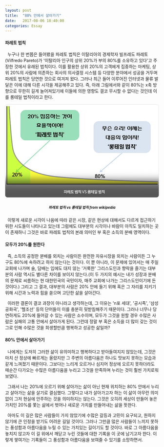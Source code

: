 ```yaml
---
layout: post
title:  "80% 안에서 살아가기"
date:   2017-08-06 18:40:00
categories: Essay
---
```


#### 파레토 법칙

&nbsp; 누구나 한 번쯤은 들어봤을 파레토 법칙은 이탈리아의 경제학자 빌프레도 파레토(Vilfredo Pareto)가 '이탈리아 인구의 상위 20%가 부의 80%를 소유하고 있다'고 주장한 것에서 유래된 법칙이다. 이를 활용한 상위 20%의 고객에게 집중하는 마케팅, 상위 20%의 사람에 의존하는 회사의 의사결정 시스템 등 다양한 분야에서 성공을 거두며 파레토 법칙은 당연한 것으로 여겨져 왔다. 그러나 최근 들어 이루어진 인터넷과 물류 발달은 이에 대해 다른 시각을 제공해주고 있다. 즉, 아래 그림에서와 같이 80%는 x축 방향으로 무한히 길게 늘어져있기에 이들에 의한 영향도 결코 무시할 수 없다는 것인데 이를 롱테일 법칙이라고 한다.

![pareto](/assets/images/pareto.jpeg)
##### <center><small>파레토 법칙 vs 롱테일 법칙 from wikipedia</small></center>

&nbsp; 이렇게 새로운 시각이 나옴에 따라 같은 시장, 같은 현상에 대해서도 다르게 접근하기 위한 시도들이 나타나고 있는데 그럼에도 대부분의 시각이나 바람이 아직도 일치하는 곳이 존재하니 그것은 바로 파레토 법칙의 본래 의미인 부 혹은 소득의 분배 영역이다.

#### 모두가 20%를 원한다

&nbsp; 즉, 소득의 공정한 분배를 외치는 사람이든 완전한 자유시장을 외치는 사람이든 그 누구도 80%에 속하려고 하지 않는다는 것이다. 이 뿐 아니라, 이 문제에 있어서는 매 주일 교회에 나가며 술, 담배는 입에도 대지 않는 '거룩한' 그리스도인과 향락을 즐기는 대부분의 사람 역시도 별다른 차이를 보이지 않는다.(이 두 가지의 예시는 내가 성장과 분배의 문제로 씨름하는 현 대한민국의 국민이자, 매주 교회에 나가는 그리스도인이기에 든 것이다.) 그리고 그 결과, 대부분의 사람은 20% 안에 들기 위해 혹은 그 자리를 지키기 위해 시간과 노력과 힘을 쏟으며 고단한 삶을 살아간다.

&nbsp; 이러한 결론이 결코 과장이 아니라고 생각하는데, 그 이유는 'n포 세대', '공시족', '삼성공화국', '헬조선' 등의 단어들이 이를 충분히 뒷받침해주기 때문이다. 그러나 너무나 당연하게도 20%에 들어갈 수 있는 사람은 소수이며, 모두가 그것을 원할 경우 수많은 사람은 실패의 고통 안에서 살아가게 된다. 그런데 정말 부 혹은 소득을 더 많이 갖는 것이 그로 인해 수많은 것을 희생할만큼 행복하고 성공한 삶일까?

#### 80% 안에서 살아가기

&nbsp; 나에게는 도저히 그러한 삶이 유의미하고 행복하다고 받아들여지지 않았는데, 그것은 마치 산 정상에 빠르게는 올랐지만 그 주변의 아름다움은 하나도 맛보지 못하는 모습과 같게 느껴졌기 때문이다. 그보다는 느리게 오르거나 심지어 정상에 오르지 못하더라도 매순간 다가오는 수많은 아름다움을 누리고 그것을 만족하며 누리는 것이 훨씬 가치로워 보였다.

&nbsp; 그래서 나는 20%에 오르기 위해 살아가는 삶이 아닌 현재 위치하는 80% 안에서 누리고 살아가는 삶을 살기로 결심했다. 그렇다고 내가 살아가고자 하는 이 삶이 아무런 의미 없이 그저 현실에 안주하는 것을 의미하지는 않는다. 그것은 오히려 세상이 만들어 놓은 가치인 20%를 쫓는 삶에서 벗어나 새로운 가치를 만들어내는 삶을 뜻한다.

&nbsp; 아마도 이 길은 많은 사람들이 가지 않았기에 수많은 갈등과 고민이 요구되고, 원하지 않기에 큰 인정을 받기도 어려운 길일 것이다. 그러나 그만큼 많은 사람들이 느끼지 못하는 풍성함과 아름다움을 누릴 수 있는 가치있는 길이기도 할 것이다. 바로 그 아름다움을 놓치지 않고자 이 길 위에서 깨닫고 누린 것들에 대한 기록을 이 곳에 남기고자 한다. 이렇게 쌓여가는 기록들이 그 풍성함과 아름다움을 보여줄 수 있기를 소망하면서.
